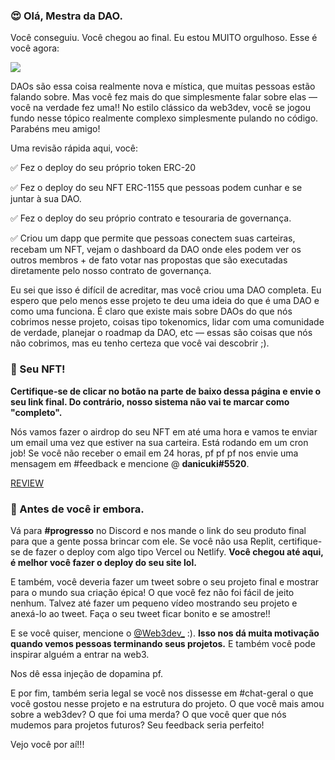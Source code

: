 ### **😍 Olá, Mestra da DAO.**

Você conseguiu. Você chegou ao final. Eu estou MUITO orgulhoso. Esse é você agora:

![](https://media0.giphy.com/media/3oKIPf3C7HqqYBVcCk/giphy.gif?cid=ecf05e4799o6581fbwkeycd5jexb17jhhhvkk0pnca3ddcwu&rid=giphy.gif&ct=g)

DAOs são essa coisa realmente nova e mística, que muitas pessoas estão falando sobre. Mas você fez mais do que simplesmente falar sobre elas — você na verdade fez uma!! No estilo clássico da web3dev, você se jogou fundo nesse tópico realmente complexo simplesmente pulando no código. Parabéns meu amigo!

Uma revisão rápida aqui, você:

✅ Fez o deploy do seu próprio token ERC-20

✅ Fez o deploy do seu NFT ERC-1155 que pessoas podem cunhar e se juntar à sua DAO.

✅ Fez o deploy do seu próprio contrato e tesouraria de governança.

✅ Criou um dapp que permite que pessoas conectem suas carteiras, recebam um NFT, vejam o dashboard da DAO onde eles podem ver os outros membros + de fato votar nas propostas que são executadas diretamente pelo nosso contrato de governança.

Eu sei que isso é difícil de acreditar, mas você criou uma DAO completa. Eu espero que pelo menos esse projeto te deu uma ideia do que é uma DAO e como uma funciona. É claro que existe mais sobre DAOs do que nós cobrimos nesse projeto, coisas tipo tokenomics, lidar com uma comunidade de verdade, planejar o roadmap da DAO, etc — essas são coisas que nós não cobrimos, mas eu tenho certeza que você vai descobrir ;).

### **🤟 Seu NFT!**

**Certifique-se de clicar no botão na parte de baixo dessa página e envie o seu link final. Do contrário, nosso sistema não vai te marcar como "completo".**

Nós vamos fazer o airdrop do seu NFT em até uma hora e vamos te enviar um email uma vez que estiver na sua carteira. Está rodando em um cron job! Se você não receber o email em 24 horas, pf pf pf nos envie uma mensagem em #feedback e mencione @ **danicuki#5520**.

[REVIEW](https://www.loom.com/share/99c4d4bddd624661b84e551c1257027e)

### **🌈 Antes de você ir embora.**

Vá para **#progresso** no Discord e nos mande o link do seu produto final para que a gente possa brincar com ele. Se você não usa Replit, certifique-se de fazer o deploy com algo tipo Vercel ou Netlify. **Você chegou até aqui, é melhor você fazer o deploy do seu site lol.**

E também, você deveria fazer um tweet sobre o seu projeto final e mostrar para o mundo sua criação épica! O que você fez não foi fácil de jeito nenhum. Talvez até fazer um pequeno vídeo mostrando seu projeto e anexá-lo ao tweet. Faça o seu tweet ficar bonito e se amostre!!

E se você quiser, mencione o [@Web3dev_](https://twitter.com/Web3dev_) :). **Isso nos dá muita motivação quando vemos pessoas terminando seus projetos.** E também você pode inspirar alguém a entrar na web3.

Nos dê essa injeção de dopamina pf.

E por fim, também seria legal se você nos dissesse em #chat-geral o que você gostou nesse projeto e na estrutura do projeto. O que você mais amou sobre a web3dev? O que foi uma merda? O que você quer que nós mudemos para projetos futuros? Seu feedback seria perfeito!

Vejo você por aí!!!